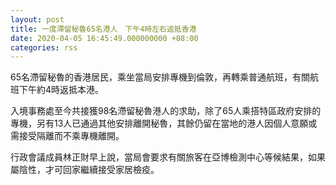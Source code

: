 ```yaml
---
layout: post
title: 一度滯留秘魯65名港人　下午4時左右返抵香港
date: 2020-04-05 16:45:49.000000000 +08:00
categories: rss
---
```


65名滯留秘魯的香港居民，乘坐當局安排專機到倫敦，再轉乘普通航班，有關航班下午約4時返抵本港。

入境事務處至今共接獲98名滯留秘魯港人的求助，除了65人乘搭特區政府安排的專機，另有13人已通過其他安排離開秘魯，其餘仍留在當地的港人因個人意願或需接受隔離而不乘專機離開。

行政會議成員林正財早上說，當局會要求有關旅客在亞博檢測中心等候結果，如果屬陰性，才可回家繼續接受家居檢疫。
